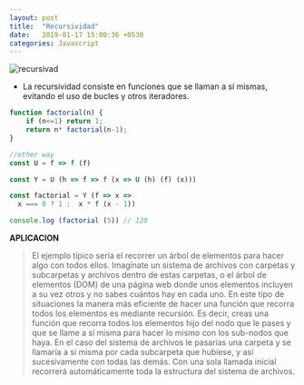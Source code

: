 ```yaml
---
layout: post
title:  "Recursividad"
date:   2019-01-17 15:00:36 +0530
categories: Javascript
---
```


![recursivad](https://media.giphy.com/media/pX4qCZekYXTYQ/giphy.gif)

* La recursividad consiste en funciones que se llaman a sí mismas, evitando el uso de bucles y otros iteradores.


```javascript
function factorial(n) {
    if (n<=1) return 1;
    return n* factorial(n-1);
}

//other way
const U = f => f (f)

const Y = U (h => f => f (x => U (h) (f) (x)))

const factorial = Y (f => x =>
  x === 0 ? 1 :  x * f (x - 1))

console.log (factorial (5)) // 120

```
**APLICACION**

> El ejemplo típico sería el recorrer un árbol de elementos para hacer algo con todos ellos. Imagínate un sistema de archivos con carpetas y subcarpetas y archivos dentro de estas carpetas, o el árbol de elementos (DOM) de una página web donde unos elementos incluyen a su vez otros y no sabes cuántos hay en cada uno. En este tipo de situaciones la manera más eficiente de hacer una función que recorra todos los elementos es mediante recursión. Es decir, creas una función que recorra todos los elementos hijo del nodo que le pases y que se llame a sí misma para hacer lo mismo con los sub-nodos que haya. En el caso del sistema de archivos le pasarías una carpeta y se llamaría a sí misma por cada subcarpeta que hubiese, y así sucesivamente con todas las demás. Con una sola llamada inicial recorrerá automáticamente toda la estructura del sistema de archivos.
